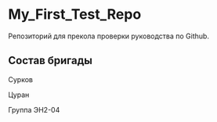 # My_First_Test_Repo

Репозиторий для прекола проверки руководства по Github.

## Состав бригады
Сурков

Цуран

Группа ЭН2-04